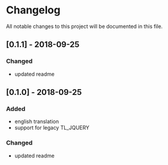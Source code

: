 # Changelog
All notable changes to this project will be documented in this file.

## [0.1.1] - 2018-09-25

### Changed
* updated readme

## [0.1.0] - 2018-09-25

### Added
* english translation
* support for legacy TL_JQUERY

### Changed
* updated readme
